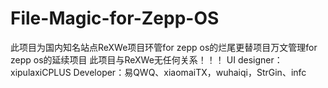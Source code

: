 # File-Magic-for-Zepp-OS
此项目为国内知名站点ReXWe项目环管for zepp os的烂尾更替项目万文管理for zepp os的延续项目
此项目与ReXWe无任何关系！！！
UI designer：xipulaxiCPLUS
Developer：易QWQ、xiaomaiTX，wuhaiqi，StrGin、infc